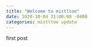 ```yaml
---
title: "Welcome to mistltoe"
date: 2020-10-04 21:00:00 -0400
categories: mistltoe update
---
```


first post

